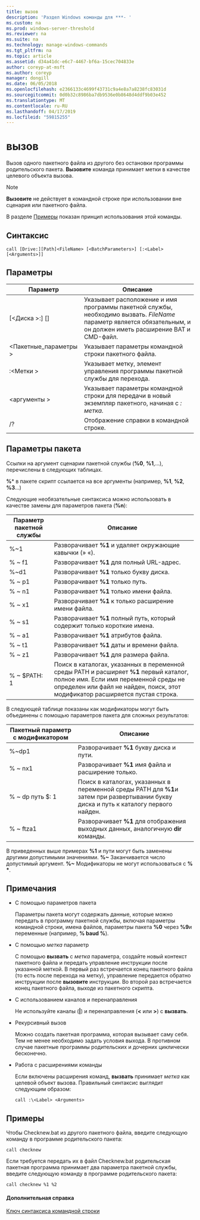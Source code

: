 ```yaml
---
title: вызов
description: 'Раздел Windows команды для ***- '
ms.custom: na
ms.prod: windows-server-threshold
ms.reviewer: na
ms.suite: na
ms.technology: manage-windows-commands
ms.tgt_pltfrm: na
ms.topic: article
ms.assetid: d34a41dc-e6c7-4467-bf6a-15cec704833e
author: coreyp-at-msft
ms.author: coreyp
manager: dongill
ms.date: 06/05/2018
ms.openlocfilehash: e2366133c4699f43731c9a4e8a7a8238fc83031d
ms.sourcegitcommit: 0d0b32c8986ba7db9536e0b8648d4ddf9b03e452
ms.translationtype: MT
ms.contentlocale: ru-RU
ms.lasthandoff: 04/17/2019
ms.locfileid: "59815255"
---
```

# <a name="call"></a>вызов



Вызов одного пакетного файла из другого без остановки программы родительского пакета. **Вызовите** команда принимает метки в качестве целевого объекта вызова.

> [!NOTE]
> **Вызовите** не действует в командной строке при использовании вне сценария или пакетного файла.

В разделе [Примеры](#BKMK_examples) показан принцип использования этой команды.

## <a name="syntax"></a>Синтаксис

```
call [Drive:][Path]<FileName> [<BatchParameters>] [:<Label> [<Arguments>]]
```

## <a name="parameters"></a>Параметры

|Параметр|Описание|
|---------|-----------|
|[\<Диска >:] [<Path>]<FileName>|Указывает расположение и имя программы пакетной службы, необходимо вызвать. *FileName* параметр является обязательным, и он должен иметь расширение BAT и CMD-файл.|
|\<Пакетные_параметры >|Указывает параметры командной строки пакетного файла.|
|:\<Метки >|Указывает метку, элемент управления программы пакетной службы для перехода.|
|\<аргументы >|Указывает параметры командной строки для передачи в новый экземпляр пакетного, начиная с *: метка.*|
|/?|Отображение справки в командной строке.|

## <a name="batch-parameters"></a>Параметры пакета

Ссылки на аргумент сценарии пакетной службы (**%0**, **%1**,...), перечислены в следующих таблицах.

**%*** в пакете скрипт ссылается на все аргументы (например, **%1**, **%2**, **%3**...)

Следующие необязательные синтаксиса можно использовать в качестве замены для параметров пакета (**%n**):

|Параметр пакетной службы|Описание|
|---------------|-----------|
|%~1|Разворачивает **%1** и удаляет окружающие кавычки (» «).|
|% ~ f1|Разворачивает **%1** для полный URL-адрес.|
|%~d1|Разворачивает **%1** только букву диска.|
|% ~ p1|Разворачивает **%1** только путь.|
|% ~ n1|Разворачивает **%1** только имени файла.|
|% ~ x1|Разворачивает **%1** к только расширение имени файла.|
|% ~ s1|Разворачивает **%1** полный путь, который содержит только короткие имена.|
|% ~ a1|Разворачивает **%1** атрибутов файла.|
|% ~ t1|Разворачивает **%1** даты и времени файла.|
|% ~ z1|Разворачивает **%1** для размера файла.|
|% ~ $PATH: 1|Поиск в каталогах, указанных в переменной среды PATH и расширяет **%1** первый каталог, полное имя. Если имя переменной среды не определен или файл не найден, поиск, этот модификатор расширяется пустая строка.|

В следующей таблице показаны как модификаторы могут быть объединены с помощью параметров пакета для сложных результатов:

|Пакетный параметр с модификатором|Описание|
|-----------------------------|-----------|
|%~dp1|Разворачивает **%1** букву диска и пути.|
|% ~ nx1|Разворачивает **%1** имя файла и расширение только.|
|% ~ dp путь $: 1|Поиск в каталогах, указанных в переменной среды PATH для **%1**и затем при развертывании букву диска и путь к каталогу первого найден.|
|% ~ ftza1|Разворачивает **%1** для отображения выходных данных, аналогичную **dir** команды.|

В приведенных выше примерах **%1** и пути могут быть заменены другими допустимыми значениями. **%~** Заканчивается число допустимый аргумент. **%~** Модификаторы не могут использоваться с **% \***.

## <a name="remarks"></a>Примечания

-   С помощью параметров пакета

    Параметры пакета могут содержать данные, которые можно передать в программу пакетной службы, включая параметры командной строки, имена файлов, параметры пакета **%0** через **%9**и переменные (например, **% baud %**).
-   С помощью *метка* параметр

    С помощью **вызвать** с *метка* параметра, создайте новый контекст пакетного файла и передать управление инструкции после указанной меткой. В первый раз встречается конец пакетного файла (то есть после перехода на метку), управление передается обратно инструкции после **вызовите** инструкции. Во второй раз встречается конец пакетного файла, выходе из пакетного скрипта.
-   С использованием каналов и перенаправления

    Не используйте каналы (**|**) и перенаправления (**<** или **>**) с **вызвать**.
-   Рекурсивный вызов

    Можно создать пакетная программа, которая вызывает саму себя. Тем не менее необходимо задать условия выхода. В противном случае пакетные программы родительских и дочерних циклически бесконечно.
-   Работа с расширениями команды

    Если включены расширения команд, **вызвать** принимает *метка* как целевой объект вызова. Правильный синтаксис выглядит следующим образом:

    `call :\<Label> <Arguments>`

## <a name="BKMK_examples"></a>Примеры

Чтобы Checknew.bat из другого пакетного файла, введите следующую команду в программе родительского пакета:
```
call checknew
```
Если требуется передать их в файл Checknew.bat родительская пакетная программа принимает два параметра пакетной службы, введите следующую команду в программе родительского пакета:
```
call checknew %1 %2
```

#### <a name="additional-references"></a>Дополнительная справка

[Ключ синтаксиса командной строки](command-line-syntax-key.md)